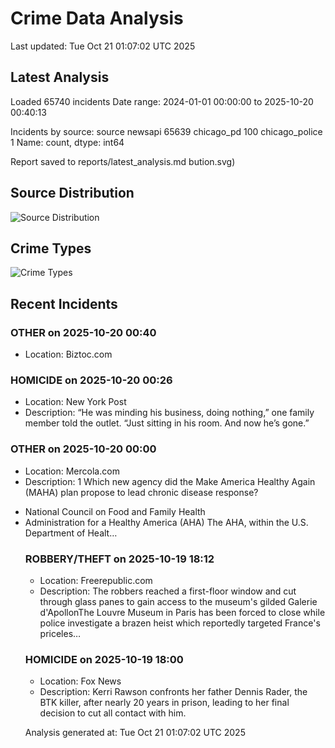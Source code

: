 # Crime Data Analysis
Last updated: Tue Oct 21 01:07:02 UTC 2025

## Latest Analysis

Loaded 65740 incidents
Date range: 2024-01-01 00:00:00 to 2025-10-20 00:40:13

Incidents by source:
source
newsapi           65639
chicago_pd          100
chicago_police        1
Name: count, dtype: int64

Report saved to reports/latest_analysis.md
bution.svg)

## Source Distribution
![Source Distribution](images/source_distribution.svg)

## Crime Types
![Crime Types](images/crime_types.svg)

## Recent Incidents

### OTHER on 2025-10-20 00:40
- Location: Biztoc.com


### HOMICIDE on 2025-10-20 00:26
- Location: New York Post
- Description: “He was minding his business, doing nothing,” one family member told the outlet. “Just sitting in his room. And now he’s gone.”


### OTHER on 2025-10-20 00:00
- Location: Mercola.com
- Description: 1 Which new agency did the Make America Healthy Again (MAHA) plan propose to lead chronic disease response?

<ul>
<li>National Council on Food and Family Health</li>
<li>Administration for a Healthy America (AHA) 
The AHA, within the U.S. Department of Healt…


### ROBBERY/THEFT on 2025-10-19 18:12
- Location: Freerepublic.com
- Description: The robbers reached a first-floor window and cut through glass panes to gain access to the museum's gilded Galerie d'ApollonThe Louvre Museum in Paris has been forced to close while police investigate a brazen heist which reportedly targeted France's priceles…


### HOMICIDE on 2025-10-19 18:00
- Location: Fox News
- Description: Kerri Rawson confronts her father Dennis Rader, the BTK killer, after nearly 20 years in prison, leading to her final decision to cut all contact with him.

Analysis generated at: Tue Oct 21 01:07:02 UTC 2025
